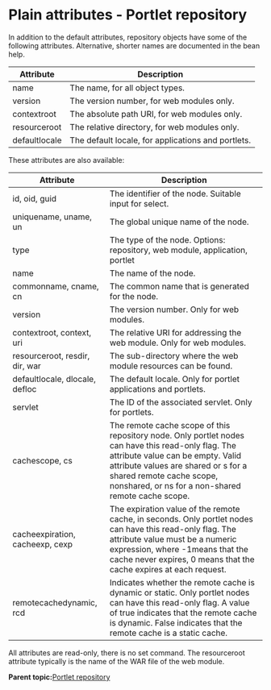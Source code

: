 # Plain attributes - Portlet repository

In addition to the default attributes, repository objects have some of the following attributes. Alternative, shorter names are documented in the bean help.

|Attribute|Description|
|---------|-----------|
|name|The name, for all object types.|
|version|The version number, for web modules only.|
|contextroot|The absolute path URI, for web modules only.|
|resourceroot|The relative directory, for web modules only.|
|defaultlocale|The default locale, for applications and portlets.|

These attributes are also available:

|Attribute|Description|
|---------|-----------|
|id, oid, guid|The identifier of the node. Suitable input for select.|
|uniquename, uname, un|The global unique name of the node.|
|type|The type of the node. Options: repository, web module, application, portlet|
|name|The name of the node.|
|commonname, cname, cn|The common name that is generated for the node.|
|version|The version number. Only for web modules.|
|contextroot, context, uri|The relative URI for addressing the web module. Only for web modules.|
|resourceroot, resdir, dir, war|The sub-directory where the web module resources can be found.|
|defaultlocale, dlocale, defloc|The default locale. Only for portlet applications and portlets.|
|servlet|The ID of the associated servlet. Only for portlets.|
|cachescope, cs|The remote cache scope of this repository node. Only portlet nodes can have this read-only flag. The attribute value can be empty. Valid attribute values are shared or s for a shared remote cache scope, nonshared, or ns for a non-shared remote cache scope.|
|cacheexpiration, cacheexp, cexp|The expiration value of the remote cache, in seconds. Only portlet nodes can have this read-only flag. The attribute value must be a numeric expression, where -1means that the cache never expires, 0 means that the cache expires at each request.|
|remotecachedynamic, rcd|Indicates whether the remote cache is dynamic or static. Only portlet nodes can have this read-only flag. A value of true indicates that the remote cache is dynamic. False indicates that the remote cache is a static cache.|

All attributes are read-only, there is no set command. The resourceroot attribute typically is the name of the WAR file of the web module.

**Parent topic:**[Portlet repository](../admin-system/ptlt_rep.md)

